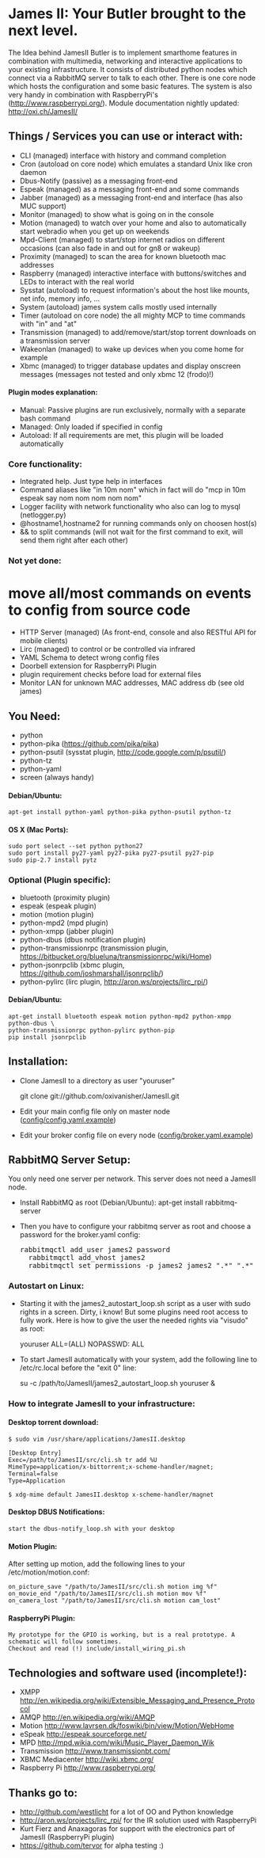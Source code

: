 # James II: Your Butler brought to the next level.
The Idea behind JamesII Butler is to implement smarthome features in combination with multimedia, networking and interactive applications to your existing infrastructure. It consists of distributed python nodes which connect via a RabbitMQ server to talk to each other. There is one core node which hosts the configuration and some basic features.
The system is also very handy in combination with RaspberryPi's (http://www.raspberrypi.org/).
Module documentation nightly updated: http://oxi.ch/JamesII/

## Things / Services you can use or interact with:
* CLI (managed) interface with history and command completion
* Cron (autoload on core node) which emulates a standard Unix like cron daemon
* Dbus-Notify (passive) as a messaging front-end
* Espeak (managed) as a messaging front-end and some commands
* Jabber (managed) as a messaging front-end and interface (has also MUC support)
* Monitor (managed) to show what is going on in the console
* Motion (managed) to watch over your home and also to automatically start webradio when you get up on weekends
* Mpd-Client (managed) to start/stop internet radios on different occasions (can also fade in and out for gn8 or wakeup)
* Proximity (managed) to scan the area for known bluetooth mac addresses
* Raspberry (managed) interactive interface with buttons/switches and LEDs to interact with the real world
* Sysstat (autoload) to request information's about the host like mounts, net info, memory info, ...
* System (autoload) james system calls mostly used internally
* Timer (autoload on core node) the all mighty MCP to time commands with "in" and "at"
* Transmission (managed) to add/remove/start/stop torrent downloads on a transmission server
* Wakeonlan (managed) to wake up devices when you come home for example
* Xbmc (managed) to trigger database updates and display onscreen messages (messages not tested and only xbmc 12 (frodo)!)

#### Plugin modes explanation:
* Manual: Passive plugins are run exclusively, normally with a separate bash command
* Managed: Only loaded if specified in config
* Autoload: If all requirements are met, this plugin will be loaded automatically

### Core functionality:
* Integrated help. Just type help in interfaces
* Command aliases like "in 10m nom" which in fact will do "mcp in 10m espeak say nom nom nom nom nom"
* Logger facility with network functionality who also can log to mysql (netlogger.py)
* @hostname1,hostname2 for running commands only on choosen host(s)
* && to split commands (will not wait for the first command to exit, will send them right after each other)

### Not yet done:
# move all/most commands on events to config from source code
* HTTP Server (managed) (As front-end, console and also RESTful API for mobile clients)
* Lirc (managed) to control or be controlled via infrared
* YAML Schema to detect wrong config files
* Doorbell extension for RaspberryPi Plugin
* plugin requirement checks before load for external files
* Monitor LAN for unknown MAC addresses, MAC address db (see old james)

## You Need:
* python
* python-pika (https://github.com/pika/pika)
* python-psutil (sysstat plugin, http://code.google.com/p/psutil/)
* python-tz
* python-yaml
* screen (always handy)

#### Debian/Ubuntu:
	apt-get install python-yaml python-pika python-psutil python-tz

#### OS X (Mac Ports):
	sudo port select --set python python27
	sudo port install py27-yaml py27-pika py27-psutil py27-pip
	sudo pip-2.7 install pytz

### Optional (Plugin specific):
* bluetooth (proximity plugin)
* espeak (espeak plugin)
* motion (motion plugin)
* python-mpd2 (mpd plugin)
* python-xmpp (jabber plugin)
* python-dbus (dbus notification plugin)
* python-transmissionrpc (transmission plugin, https://bitbucket.org/blueluna/transmissionrpc/wiki/Home)
* python-jsonrpclib (xbmc plugin, https://github.com/joshmarshall/jsonrpclib/)
* python-pylirc (lirc plugin, http://aron.ws/projects/lirc_rpi/)

#### Debian/Ubuntu:
	apt-get install bluetooth espeak motion python-mpd2 python-xmpp python-dbus \
	python-transmissionrpc python-pylirc python-pip
	pip install jsonrpclib

## Installation:
* Clone JamesII to a directory as user "youruser"

	git clone git://github.com/oxivanisher/JamesII.git

* Edit your main config file only on master node ([config/config.yaml.example](https://github.com/oxivanisher/JamesII/blob/master/config/config.yaml.example "Base Config Example"))
* Edit your broker config file on every node ([config/broker.yaml.example](https://github.com/oxivanisher/JamesII/blob/master/config/broker.yaml.example "Broker Example"))

## RabbitMQ Server Setup:
You only need one server per network. This server does not need a JamesII node.
* Install RabbitMQ as root (Debian/Ubuntu):
	apt-get install rabbitmq-server
* Then you have to configure your rabbitmq server as root and choose a password for the broker.yaml config:

	<pre>rabbitmqctl add_user james2 password
	rabbitmqctl add_vhost james2
	rabbitmqctl set_permissions -p james2 james2 ".*" ".*" ".*"</pre>

### Autostart on Linux:
* Starting it with the james2_autostart_loop.sh script as a user with sudo rights in a screen. Dirty, i know! But some plugins need root access to fully work. Here is how to give the user the needed rights via "visudo" as root:

	youruser ALL=(ALL) NOPASSWD: ALL
* To start JamesII automatically with your system, add the following line to /etc/rc.local before the "exit 0" line:

	su -c /path/to/JamesII/james2_autostart_loop.sh youruser &

### How to integrate JamesII to your infrastructure:
#### Desktop torrent download:
	$ sudo vim /usr/share/applications/JamesII.desktop

	[Desktop Entry]
	Exec=/path/to/JamesII/src/cli.sh tr add %U
	MimeType=application/x-bittorrent;x-scheme-handler/magnet;
	Terminal=false
	Type=Application

	$ xdg-mime default JamesII.desktop x-scheme-handler/magnet

#### Desktop DBUS Notifications:
	start the dbus-notify_loop.sh with your desktop

#### Motion Plugin:
After setting up motion, add the following lines to your /etc/motion/motion.conf:

	on_picture_save "/path/to/JamesII/src/cli.sh motion img %f"
	on_movie_end "/path/to/JamesII/src/cli.sh motion mov %f"
	on_camera_lost "/path/to/JamesII/src/cli.sh motion cam_lost"

#### RaspberryPi Plugin:

	My prototype for the GPIO is working, but is a real prototype. A schematic will follow sometimes.
	Checkout and read (!) include/install_wiring_pi.sh

## Technologies and software used (incomplete!):
* XMPP http://en.wikipedia.org/wiki/Extensible_Messaging_and_Presence_Protocol
* AMQP http://en.wikipedia.org/wiki/AMQP
* Motion http://www.lavrsen.dk/foswiki/bin/view/Motion/WebHome
* eSpeak http://espeak.sourceforge.net/
* MPD http://mpd.wikia.com/wiki/Music_Player_Daemon_Wik
* Transmission http://www.transmissionbt.com/
* XBMC Mediacenter http://wiki.xbmc.org/
* Raspberry Pi http://www.raspberrypi.org/

## Thanks go to:
* http://github.com/westlicht for a lot of OO and Python knowledge
* http://aron.ws/projects/lirc_rpi/ for the IR solution used with RaspberryPi
* Kurt Fierz and Anaxagoras for support with the electronics part of JamesII (RaspberryPi plugin)
* https://github.com/tervor for alpha testing :)